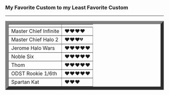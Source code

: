 
<html lang="en" dir="ltr">
  <head>
    <meta charset="utf-8">
    <title>Ben's least to Favorite</title>
  </head>
<h3>My Favorite Custom to my Least Favorite Custom </h3>



<hr>
</table>
<tr>
</tr>

<table border="10">
  <th>

  </th>
  <tr>
    <td>Master Chief Infinite</td>
    <td>❤❤❤❤</td>
  </tr>
  <tr>
    <td>Master Chief Halo 2</td>
    <td>❤❤❤💔</td>
  </tr>
  <tr>
    <td>Jerome Halo Wars</td>
    <td>❤❤❤❤❤</td>
  </tr>
  <tr>
    <td>Noble Six</td>
    <td>❤❤❤❤❤</td>
  </tr>
  <tr>
    <td>Thom</td>
    <td>❤❤❤❤❤</td>
  </tr>
  <tr>
    <td>ODST Rookie 1/6th</td>
    <td>❤❤❤❤❤</td>
  </tr>
<tr>
  <td>Spartan Kat</td>
  <td>❤❤❤</td>
</tr>


  <body>







   
